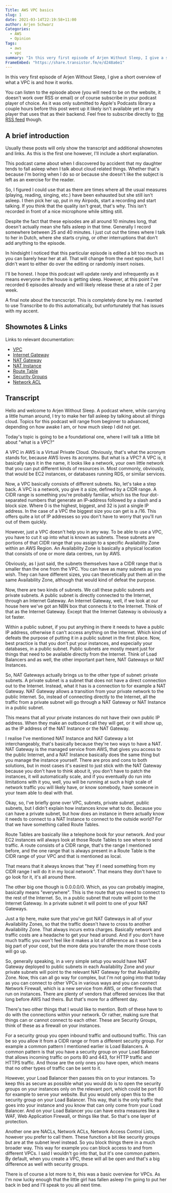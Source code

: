 ```yaml
---
Title: AWS VPC basics
slug: 1
date: 2021-03-14T22:19:58+11:00
author: Arjen Schwarz
Categories:
  - AWS
  - Opinion
Tags:
  - aws
  - vpc
summary: "In this very first episode of Arjen Without Sleep, I give a short overview of what a VPC is and how it works."
FrameEmbed: "https://share.transistor.fm/e/d248a6e1"
---
```


In this very first episode of Arjen Without Sleep, I give a short overview of what a VPC is and how it works.

You can listen to the episode above (you will need to be on the website, it doesn't work over RSS or email) or of course subscribe in your podcast player of choice. As it was only submitted to Apple's Podcasts library a couple hours before this post went up it likely isn't available yet in any player that uses that as their backend. Feel free to subscribe directly to [the RSS feed](https://feeds.transistor.fm/arjen-without-sleep) though.

## A brief introduction

Usually these posts will only show the transcript and additional shownotes and links. As this is the first one however, I'll include a short explanation.

This podcast came about when I discovered by accident that my daughter tends to fall asleep when I talk about cloud related things. Whether that's because I'm boring when I do so or because she doesn't like the subject is left as an exercise for the reader.

So, I figured I could use that as there are times where all the usual measures (playing, reading, singing, etc.) have been exhausted but she still isn't asleep. I then pick her up, put in my Airpods, start a recording and start talking. If you think that the quality isn't great, that's why. This isn't recorded in front of a nice microphone while sitting still.

Despite the fact that these episodes are all around 10 minutes long, that doesn't actually mean she falls asleep in that time. Generally I record somewhere between 25 and 40 minutes. I just cut out the times where I talk to her in Dutch, where she starts crying, or other interruptions that don't add anything to the episode.

In hindsight I noticed that this particular episode is edited a bit too much as you can barely hear her at all. That will change from the next episode, but I didn't want to either do over the editing or randomly insert noises.

I'll be honest. I hope this podcast will update rarely and infrequently as it means everyone in the house is getting sleep. However, at this point I've recorded 6 episodes already and will likely release these at a rate of 2 per week.

A final note about the trancscript. This is completely done by me. I wanted to use Transcribe to do this automatically, but unfortunately that has issues with my accent.

## Shownotes & Links

Links to relevant documentation:

* [VPC](https://docs.aws.amazon.com/vpc/latest/userguide/what-is-amazon-vpc.html)
* [Internet Gateway](https://docs.aws.amazon.com/vpc/latest/userguide/VPC_Internet_Gateway.html)
* [NAT Gateway](https://docs.aws.amazon.com/vpc/latest/userguide/vpc-nat-gateway.html)
* [NAT Instance](https://docs.aws.amazon.com/vpc/latest/userguide/VPC_NAT_Instance.html)
* [Route Table](https://docs.aws.amazon.com/vpc/latest/userguide/VPC_Route_Tables.html)
* [Security Groups](https://docs.aws.amazon.com/vpc/latest/userguide/VPC_SecurityGroups.html)
* [Network ACL](https://docs.aws.amazon.com/vpc/latest/userguide/vpc-network-acls.html)

## Transcript

Hello and welcome to Arjen Without Sleep. A podcast where, while carrying a little human around, I try to make her fall asleep by talking about all things cloud. Topics for this podcast will range from beginner to advanced, depending on how awake I am, or how much sleep I did not get.

Today's topic is going to be a foundational one, where I will talk a little bit about "what is a VPC?"

A VPC in AWS is a Virtual Private Cloud. Obviously, that's what the acronym stands for, because AWS loves its acronyms. But what is a VPC? A VPC is, it basically says it in the name, it looks like a network, your own little network that you can put different kinds of resources in. Most commonly, obviously, that would be EC2 instances, or databases running RDS, or similar services.

Now, a VPC basically consists of different subnets. No, let's take a step back. A VPC is a network, you give it a size, defined by a CIDR range. A CIDR range is something you're probably familiar, which iss the four dot-separated numbers that generate an IP-address followed by a slash and a block size. Where 0 is the highest, biggest, and 32 is just a single IP address. In the case of a VPC the biggest size you can get is a /16. This offers quite a lot of IP addresses so you don't have to worry that you'll run out of them quickly.

However, just a VPC doesn't help you in any way. To be able to use a VPC, you have to cut it up into what is known as subnets. These subnets are portions of that CIDR range that you assign to a specific Availability Zone within an AWS Region. An Availability Zone is basically a physical location that consists of one or more data centres, run by AWS.

Obviously, as I just said, the subnets themselves have a CIDR range that is smaller than the one from the VPC. You can have as many subnets as you wish. They can have different sizes, you can theoretically put them all in the same Availability Zone, although that would kind of defeat the purpose.

Now, there are two kinds of subnets. We call these public subnets and private subnets. A public subnet is directly connected to the Internet, through an Internet Gateway. An Internet Gateway, well, if we look at our house here we've got an NBN box that connects it to the Internet. Think of that as the Internet Gateway. Except that the Internet Gateway is obviously a lot faster.

Within a public subnet, if you put anything in there it needs to have a public IP address, otherwise it can't access anything on the Internet. Which kind of defeats the purpose of putting it in a public subnet in the first place. Now, best practice is that you don't put your instances, and especially your databases, in a public subnet. Public subnets are mostly meant just for things that need to be available directly from the Internet. Think of Load Balancers and as well, the other important part here, NAT Gateways or NAT Instances.

So, NAT Gateways actually brings us to the other type of subnet: private subnets. A private subnet is a subnet that does not have a direct connection out to the Internet. Instead, what it has is a connection to for example a NAT Gateway. NAT Gateway allows a transition from your private network to the public Internet. So, instead of connecting directly to the Internet, all the traffic from a private subnet will go through a NAT Gateway or NAT Instance in a public subnet.

This means that all your private instances do not have their own public IP address. When they make an outbound call they will get, or it will show up, as the IP address of the NAT Instance or the NAT Gateway.

I realise I've mentioned NAT Instance and NAT Gateway a lot interchangeably, that's basically because they're two ways to have a NAT. NAT Gateway is the managed service from AWS, that gives you access to the public Internet, and a NAT Instance basically does the same thing but you manage the instance yourself. There are pros and cons to both solutions, but in most cases it's easiest to just stick with the NAT Gateway because you don't have to think about it, you don't have to patch the instances, it will automatically scale, and if you eventually do run into limitations with it you, well, you will be running at such a high scale of network traffic you will likely have, or know somebody, have someone in your team able to deal with that.

Okay, so, I've briefly gone over VPC, subnets, private subnet, public subnets, but I didn't explain how instances know what to do. Because you can have a private subnet, but how does an instance in there actually know it needs to connect to a NAT Instance to connect to the outside world? For that we have something called Route Tables.

Route Tables are basically like a telephone book for your network. And your EC2 instances will always look at those Route Tables to see where to send traffic. A route consists of a CIDR range, that's the range I mentioned before, and the one range that is always present in a Route Table is the CIDR range of your VPC and that is mentioned as local.

That means that it always knows that "hey if I need something from my CIDR range I will do it in my local network". That means they don't have to go look for it, it's all around there.

The other big one though is 0.0.0.0/0. Which, as you can probably imagine, basically means "everywhere". This is the route that you need to connect to the rest of the Internet. So, in a public subnet that route will point to the Internet Gateway. In a private subnet it will point to one of your NAT Gateways.

Just a tip here, make sure that you've got NAT Gateways in all of your Availability Zones, so that the traffic doesn't have to cross to another Availability Zone. That always incurs extra charges. Basically network and traffic costs are a headache to get your head around. And if you don't have much traffic you won't feel like it makes a lot of difference as it won't be a big part of your cost, but the more data you transfer the more those costs will go up.

So, generally speaking, in a very simple setup you would have NAT Gateway deployed to public subnets in each Availability Zone and your private subnets will point to the relevant NAT Gateway for that Availability Zone. Now, this can all go way for complex, but I'm not going into that today as you can connect to other VPCs in various ways and you can connect Network Firewall, which is a new service from AWS, or other firewalls that run on instances. There are plenty of vendors that offered services like that long before AWS had theirs. But that's more for a different day.

There's two other things that I would like to mention. Both of these have to do with the connections within your network. Or rather, making sure that things can or cannot connect to each other. These are Security Groups, think of these as a firewall on your instances.

For a security group you open inbound traffic and outbound traffic. This can be so you allow it from a CIDR range or from a different security group. For example a common pattern I mentioned earlier is Load Balancers. A common pattern is that you have a security group on your Load Balancer that allows incoming traffic on ports 80 and 443, for HTTP traffic and HTTPS traffic. And those are the only ones you have open, which means that no other types of traffic can be sent to it.

However, your Load Balancer then passes this on to your instances. To keep this as secure as possible what you would do is to open the security groups on your instances only on the relevant port, which could be port 80 for example to serve your website. But you would only open this to the security group on your Load Balancer. This way, that is the only traffic that goes into your instance and you know that can only come from your Load Balancer. And on your Load Balancer you can have extra measures like a WAF, Web Application Firewall, or things like that. So that's one layer of protection.

Another one are NACLs, Network ACLs, Network Access Control Lists, however you prefer to call them. These function a bit like security groups but are at the subnet level instead. So you block things there in a much broader way. This way for example you can block access to and from different VPCs. I said I wouldn't go into that, but it's one common pattern. By default, when you create a VPC, these will all be open and that's a big difference as well with security groups.

There is of course a lot more to it, this was a basic overview for VPCs. As I'm now lucky enough that the little girl has fallen asleep I'm going to put her back in bed and I'll speak to you all next time.
